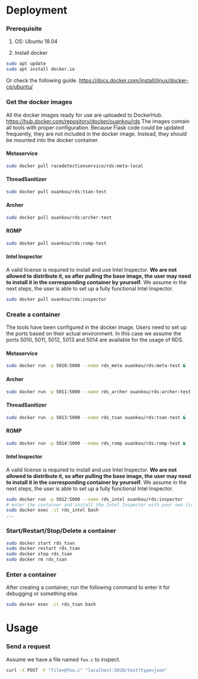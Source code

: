 
# Deployment

### Prerequisite

1. OS:
Ubuntu 18.04

1. Install docker
```bash
sudo apt update
sudo apt install docker.io
```
Or check the following guide.
https://docs.docker.com/install/linux/docker-ce/ubuntu/

### Get the docker images

All the docker images ready for use are uploaded to DockerHub.
https://hub.docker.com/repository/docker/ouankou/rds
The images contain all tools with proper configuration. Because Flask code could be updated frequently, they are not included in the docker image. Instead, they should be mounted into the docker container.

#### Metaservice
```bash
sudo docker pull racedetectionservice/rds:meta-local
```
#### ThreadSanitizer
```bash
sudo docker pull ouankou/rds:tsan-test
```
#### Archer
```bash
sudo docker pull ouankou/rds:archer-test
```
#### ROMP
```bash
sudo docker pull ouankou/rds:romp-test
```
#### Intel Inspector
A valid license is required to install and use Intel Inspector.
**We are not allowed to distribute it, so after pulling the base image, the user may need to install it in the corresponding container by yourself.**
We assume in the next steps, the user is able to set up a fully functional Intel Inspector.
```bash
sudo docker pull ouankou/rds:inspector
```

### Create a container

The tools have been configured in the docker image. Users need to set up the ports based on their actual environment.
In this case we assume the ports 5010, 5011, 5012, 5013 and 5014 are available for the usage of RDS.

#### Metaservice
```bash
sudo docker run -p 5010:5000 --name rds_meta ouankou/rds:meta-test &
```
#### Archer
```bash
sudo docker run -p 5011:5000 --name rds_archer ouankou/rds:archer-test &
```
#### ThreadSanitizer
```bash
sudo docker run -p 5013:5000 --name rds_tsan ouankou/rds:tsan-test &
```
#### ROMP
```bash
sudo docker run -p 5014:5000 --name rds_romp ouankou/rds:romp-test &
```
#### Intel Inspector
A valid license is required to install and use Intel Inspector.
**We are not allowed to distribute it, so after pulling the base image, the user may need to install it in the corresponding container by yourself.**
We assume in the next steps, the user is able to set up a fully functional Intel Inspector.
```bash
sudo docker run -p 5012:5000 --name rds_intel ouankou/rds:inspector
# enter the container and install the Intel Inspector with your own license
sudo docker exec -it rds_intel bash
...
```


### Start/Restart/Stop/Delete a container

```bash
sudo docker start rds_tsan
sudo docker restart rds_tsan
sudo docker stop rds_tsan
sudo docker rm rds_tsan
```

### Enter a container
After creating a container, run the following command to enter it for debugging or something else.
```bash
sudo docker exec -it rds_tsan bash
```

# Usage

### Send a request

Assume we have a file named `foo.c` to inspect.
```bash
curl -X POST -F "file=@foo.c" "localhost:5010/test?type=json"
```


